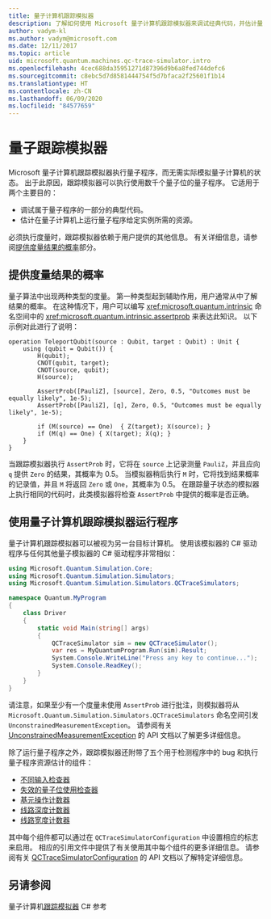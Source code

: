 ```yaml
---
title: 量子计算机跟踪模拟器
description: 了解如何使用 Microsoft 量子计算机跟踪模拟器来调试经典代码，并估计量子程序的资源要求。
author: vadym-kl
ms.author: vadym@microsoft.com
ms.date: 12/11/2017
ms.topic: article
uid: microsoft.quantum.machines.qc-trace-simulator.intro
ms.openlocfilehash: 4cec688da35951271d87396d9b6a8fed744defc6
ms.sourcegitcommit: c8ebc5d7d8581444754f5d7bfaca2f25601f1b14
ms.translationtype: HT
ms.contentlocale: zh-CN
ms.lasthandoff: 06/09/2020
ms.locfileid: "84577659"
---
```

# <a name="quantum-trace-simulator"></a>量子跟踪模拟器

Microsoft 量子计算机跟踪模拟器执行量子程序，而无需实际模拟量子计算机的状态。  出于此原因，跟踪模拟器可以执行使用数千个量子位的量子程序。  它适用于两个主要目的： 

* 调试属于量子程序的一部分的典型代码。 
* 估计在量子计算机上运行量子程序给定实例所需的资源。

必须执行度量时，跟踪模拟器依赖于用户提供的其他信息。 有关详细信息，请参阅[提供度量结果的概率](#providing-the-probability-of-measurement-outcomes)部分。 

## <a name="providing-the-probability-of-measurement-outcomes"></a>提供度量结果的概率

量子算法中出现两种类型的度量。 第一种类型起到辅助作用，用户通常从中了解结果的概率。 在这种情况下，用户可以编写 <xref:microsoft.quantum.intrinsic> 命名空间中的 <xref:microsoft.quantum.intrinsic.assertprob> 来表达此知识。 以下示例对此进行了说明：

```qsharp
operation TeleportQubit(source : Qubit, target : Qubit) : Unit {
    using (qubit = Qubit()) {
        H(qubit);
        CNOT(qubit, target);
        CNOT(source, qubit);
        H(source);

        AssertProb([PauliZ], [source], Zero, 0.5, "Outcomes must be equally likely", 1e-5);
        AssertProb([PauliZ], [q], Zero, 0.5, "Outcomes must be equally likely", 1e-5);

        if (M(source) == One)  { Z(target); X(source); }
        if (M(q) == One) { X(target); X(q); }
    }
}
```

当跟踪模拟器执行 `AssertProb` 时，它将在 `source` 上记录测量 `PauliZ`，并且应向 `q` 提供 `Zero` 的结果，其概率为 0.5。 当模拟器稍后执行 `M` 时，它将找到结果概率的记录值，并且 `M` 将返回 `Zero` 或 `One`，其概率为 0.5。 在跟踪量子状态的模拟器上执行相同的代码时，此类模拟器将检查 `AssertProb` 中提供的概率是否正确。

## <a name="running-your-program-with-the-quantum-computer-trace-simulator"></a>使用量子计算机跟踪模拟器运行程序 

量子计算机跟踪模拟器可以被视为另一台目标计算机。 使用该模拟器的 C# 驱动程序与任何其他量子模拟器的 C# 驱动程序非常相似： 

```csharp
using Microsoft.Quantum.Simulation.Core;
using Microsoft.Quantum.Simulation.Simulators;
using Microsoft.Quantum.Simulation.Simulators.QCTraceSimulators;

namespace Quantum.MyProgram
{
    class Driver
    {
        static void Main(string[] args)
        {
            QCTraceSimulator sim = new QCTraceSimulator();
            var res = MyQuantumProgram.Run(sim).Result;
            System.Console.WriteLine("Press any key to continue...");
            System.Console.ReadKey();
        }
    }
}
```

请注意，如果至少有一个度量未使用 `AssertProb` 进行批注，则模拟器将从 `Microsoft.Quantum.Simulation.Simulators.QCTraceSimulators` 命名空间引发 `UnconstrainedMeasurementException`。 请参阅有关 [UnconstrainedMeasurementException](xref:Microsoft.Quantum.Simulation.Simulators.QCTraceSimulators.UnconstrainedMeasurementException) 的 API 文档以了解更多详细信息。

除了运行量子程序之外，跟踪模拟器还附带了五个用于检测程序中的 bug 和执行量子程序资源估计的组件： 

* [不同输入检查器](xref:microsoft.quantum.machines.qc-trace-simulator.distinct-inputs)
* [失效的量子位使用检查器](xref:microsoft.quantum.machines.qc-trace-simulator.invalidated-qubits)
* [基元操作计数器](xref:microsoft.quantum.machines.qc-trace-simulator.primitive-counter)
* [线路深度计数器](xref:microsoft.quantum.machines.qc-trace-simulator.depth-counter)
* [线路宽度计数器](xref:microsoft.quantum.machines.qc-trace-simulator.width-counter)

其中每个组件都可以通过在 `QCTraceSimulatorConfiguration` 中设置相应的标志来启用。 相应的引用文件中提供了有关使用其中每个组件的更多详细信息。 请参阅有关 [QCTraceSimulatorConfiguration](https://docs.microsoft.com/dotnet/api/Microsoft.Quantum.Simulation.Simulators.QCTraceSimulators.QCTraceSimulatorConfiguration) 的 API 文档以了解特定详细信息。

## <a name="see-also"></a>另请参阅
量子计算机[跟踪模拟器](xref:Microsoft.Quantum.Simulation.Simulators.QCTraceSimulators.QCTraceSimulator) C# 参考 


